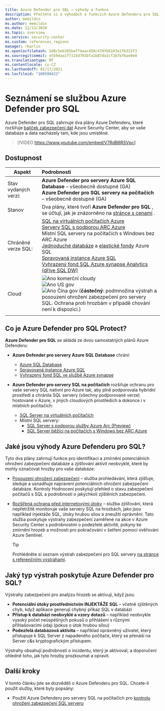 ```yaml
---
title: Azure Defender pro SQL – výhody a funkce
description: Přečtěte si o výhodách a funkcích Azure Defenderu pro SQL.
author: memildin
ms.author: memildin
ms.date: 12/13/2020
ms.topic: overview
ms.service: security-center
ms.custom: references_regions
manager: rkarlin
ms.openlocfilehash: 5d8c5eb385baff4aac450c470fb6103e2fb315f3
ms.sourcegitcommit: e559daa1f7115d703bfa1b87da1cf267bf6ae9e8
ms.translationtype: MT
ms.contentlocale: cs-CZ
ms.lasthandoff: 02/17/2021
ms.locfileid: "100590422"
---
```

# <a name="introduction-to-azure-defender-for-sql"></a>Seznámení se službou Azure Defender pro SQL

Azure Defender pro SQL zahrnuje dva plány Azure Defenderu, které rozšiřuje [balíček zabezpečení dat](../azure-sql/database/azure-defender-for-sql.md) Azure Security Center, aby se vaše databáze a data nacházely tam, kde jsou umístěné. 

> [!VIDEO https://www.youtube.com/embed/V7RdB6RSVpc]

## <a name="availability"></a>Dostupnost

|Aspekt|Podrobnosti|
|----|:----|
|Stav vydaných verzí:|**Azure Defender pro servery Azure SQL Database** – všeobecně dostupné (GA)<br>**Azure Defender pro SQL servery na počítačích** – všeobecně dostupné (GA) |
|Stanov|Dva plány, které tvoří **Azure Defender pro SQL** , se účtují, jak je znázorněno na [stránce s cenami](security-center-pricing.md) .|
|Chráněné verze SQL:|[SQL na virtuálních počítačích Azure](../azure-sql/virtual-machines/windows/sql-server-on-azure-vm-iaas-what-is-overview.md)<br>[Servery SQL s podporou ARC Azure](/sql/sql-server/azure-arc/overview)<br>Místní SQL servery na počítačích s Windows bez ARC Azure<br>[Jednoduché databáze](../azure-sql/database/single-database-overview.md) a [elastické fondy](../azure-sql/database/elastic-pool-overview.md) Azure SQL<br>[Spravovaná instance Azure SQL](../azure-sql/managed-instance/sql-managed-instance-paas-overview.md)<br>[Vyhrazený fond SQL Azure synapse Analytics (dříve SQL DW)](../synapse-analytics/sql-data-warehouse/sql-data-warehouse-overview-what-is.md)|
|Cloud|![Ano ](./media/icons/yes-icon.png) komerční cloudy<br>![Ano ](./media/icons/yes-icon.png) US gov<br>![Ano ](./media/icons/yes-icon.png) Čína gov (**částečný**: podmnožina výstrah a posouzení ohrožení zabezpečení pro servery SQL. Ochrana proti hrozbám v případě chování není k dispozici.)|
|||

## <a name="what-does-azure-defender-for-sql-protect"></a>Co je Azure Defender pro SQL Protect?

**Azure Defender pro SQL** se skládá ze dvou samostatných plánů Azure Defenderu:

- **Azure Defender pro servery Azure SQL Database** chrání:
    - [Azure SQL Database](../azure-sql/database/sql-database-paas-overview.md)
    - [Spravovaná instance Azure SQL](../azure-sql/managed-instance/sql-managed-instance-paas-overview.md)
    - [Vyhrazený fond SQL ve službě Azure synapse](../synapse-analytics/sql-data-warehouse/sql-data-warehouse-overview-what-is.md)

- **Azure Defender pro servery SQL na počítačích** rozšiřuje ochranu pro vaše servery SQL nativní pro Azure tak, aby plně podporovala hybridní prostředí a chránila SQL servery (všechny podporované verze) hostované v Azure, v jiných cloudových prostředích a dokonce i v místních počítačích:
    - [SQL Server na virtuálních počítačích](https://azure.microsoft.com/services/virtual-machines/sql-server/)
    - Místní SQL servery:
        - [SQL Server s podporou služby Azure Arc (Preview)](https://docs.microsoft.com/sql/sql-server/azure-arc/overview)
        - [SQL Server běžící na počítačích s Windows bez ARC Azure](../azure-monitor/agents/agent-windows.md)


## <a name="what-are-the-benefits-of-azure-defender-for-sql"></a>Jaké jsou výhody Azure Defenderu pro SQL?

Tyto dva plány zahrnují funkce pro identifikaci a zmírnění potenciálních ohrožení zabezpečení databáze a zjišťování aktivit neobvyklé, které by mohly označovat hrozby pro vaše databáze:

- [Posouzení ohrožení zabezpečení](../azure-sql/database/sql-vulnerability-assessment.md) – služba prohledávání, která zjišťuje, sleduje a usnadňuje napravení potenciálních ohrožení zabezpečení databáze. Kontroly Hodnocení poskytují přehled o stavu zabezpečení počítačů s SQL a podrobnosti o jakýchkoli zjištěních zabezpečení.

- [Rozšířená ochrana před internetovými útoky](../azure-sql/database/threat-detection-overview.md) – služba zjišťování, která nepřetržitě monitoruje vaše servery SQL na hrozbách, jako jsou například injektáže SQL, útoky hrubou silou a zneužití oprávnění. Tato služba poskytuje výstrahy zabezpečení zaměřené na akce v Azure Security Center s podrobnostmi o podezřelé aktivitě, pokyny ke zmírnění hrozeb a možnosti pro pokračování v šetření pomocí ověřování Azure Sentinel. 
    > [!TIP]
    > Prohlédněte si seznam výstrah zabezpečení pro SQL servery [na stránce s referenčními výstrahami](alerts-reference.md#alerts-sql-db-and-warehouse).


## <a name="what-kind-of-alerts-does-azure-defender-for-sql-provide"></a>Jaký typ výstrah poskytuje Azure Defender pro SQL?

Výstrahy zabezpečení pro analýzu hrozeb se aktivují, když jsou:

- **Potenciální útoky prostřednictvím INJEKTÁŽE SQL** – včetně zjištěných chyb, když aplikace generují chybný příkaz SQL v databázi
- **Přístup k databázi neobvyklé a vzory dotazů** – například neobvykle vysoký počet neúspěšných pokusů o přihlášení s různými přihlašovacími údaji (pokus o útok hrubou silou)
- **Podezřelá databázová aktivita** – například oprávněný uživatel, který přistupuje k SQL Server z napadeného počítače, který se přenáší na Server c&s kryptografickým přístupem.

Výstrahy obsahují podrobnosti o incidentu, který je aktivoval, a doporučení ohledně toho, jak tyto hrozby prozkoumat a opravit.



## <a name="next-steps"></a>Další kroky

V tomto článku jste se dozvěděli o Azure Defenderu pro SQL. Chcete-li použít služby, které byly popsány:

- Použití Azure Defenderu pro servery SQL na počítačích pro [kontrolu ohrožení zabezpečení SQL serveru](defender-for-sql-usage.md)